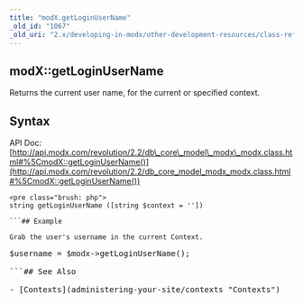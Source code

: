 ```yaml
---
title: "modX.getLoginUserName"
_old_id: "1067"
_old_uri: "2.x/developing-in-modx/other-development-resources/class-reference/modx/modx.getloginusername"
---
```


## modX::getLoginUserName

Returns the current user name, for the current or specified context.

## Syntax

API Doc: [http://api.modx.com/revolution/2.2/db\_core\_model\_modx\_modx.class.html#%5CmodX::getLoginUserName()](http://api.modx.com/revolution/2.2/db_core_model_modx_modx.class.html#%5CmodX::getLoginUserName())

```
<pre class="brush: php">
string getLoginUserName ([string $context = ''])

```## Example

Grab the user's username in the current Context.

```
<pre class="brush: php">
$username = $modx->getLoginUserName();

```## See Also

- [Contexts](administering-your-site/contexts "Contexts")